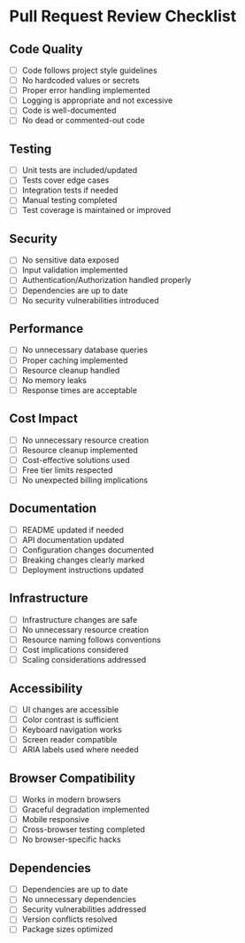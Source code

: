 # Pull Request Review Checklist

## Code Quality
- [ ] Code follows project style guidelines
- [ ] No hardcoded values or secrets
- [ ] Proper error handling implemented
- [ ] Logging is appropriate and not excessive
- [ ] Code is well-documented
- [ ] No dead or commented-out code

## Testing
- [ ] Unit tests are included/updated
- [ ] Tests cover edge cases
- [ ] Integration tests if needed
- [ ] Manual testing completed
- [ ] Test coverage is maintained or improved

## Security
- [ ] No sensitive data exposed
- [ ] Input validation implemented
- [ ] Authentication/Authorization handled properly
- [ ] Dependencies are up to date
- [ ] No security vulnerabilities introduced

## Performance
- [ ] No unnecessary database queries
- [ ] Proper caching implemented
- [ ] Resource cleanup handled
- [ ] No memory leaks
- [ ] Response times are acceptable

## Cost Impact
- [ ] No unnecessary resource creation
- [ ] Resource cleanup implemented
- [ ] Cost-effective solutions used
- [ ] Free tier limits respected
- [ ] No unexpected billing implications

## Documentation
- [ ] README updated if needed
- [ ] API documentation updated
- [ ] Configuration changes documented
- [ ] Breaking changes clearly marked
- [ ] Deployment instructions updated

## Infrastructure
- [ ] Infrastructure changes are safe
- [ ] No unnecessary resource creation
- [ ] Resource naming follows conventions
- [ ] Cost implications considered
- [ ] Scaling considerations addressed

## Accessibility
- [ ] UI changes are accessible
- [ ] Color contrast is sufficient
- [ ] Keyboard navigation works
- [ ] Screen reader compatible
- [ ] ARIA labels used where needed

## Browser Compatibility
- [ ] Works in modern browsers
- [ ] Graceful degradation implemented
- [ ] Mobile responsive
- [ ] Cross-browser testing completed
- [ ] No browser-specific hacks

## Dependencies
- [ ] Dependencies are up to date
- [ ] No unnecessary dependencies
- [ ] Security vulnerabilities addressed
- [ ] Version conflicts resolved
- [ ] Package sizes optimized 